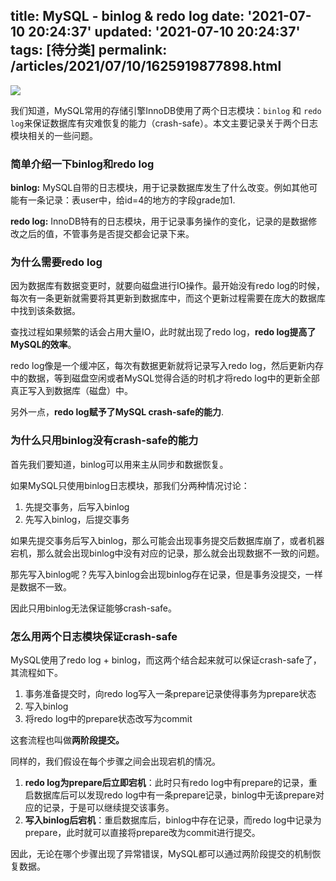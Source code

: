 title: MySQL - binlog & redo log
date: '2021-07-10 20:24:37'
updated: '2021-07-10 20:24:37'
tags: [待分类]
permalink: /articles/2021/07/10/1625919877898.html
---
![](https://b3logfile.com/bing/20171202.jpg?imageView2/1/w/960/h/540/interlace/1/q/100)

我们知道，MySQL常用的存储引擎InnoDB使用了两个日志模块：`binlog` 和 `redo log`来保证数据库有灾难恢复的能力（crash-safe）。本文主要记录关于两个日志模块相关的一些问题。

### 简单介绍一下binlog和redo log

**binlog:** MySQL自带的日志模块，用于记录数据库发生了什么改变。例如其他可能有一条记录：表user中，给id=4的地方的字段grade加1. 

**redo log:** InnoDB特有的日志模块，用于记录事务操作的变化，记录的是数据修改之后的值，不管事务是否提交都会记录下来。

### 为什么需要redo log

因为数据库有数据变更时，就要向磁盘进行IO操作。最开始没有redo log的时候，每次有一条更新就需要将其更新到数据库中，而这个更新过程需要在庞大的数据库中找到该条数据。

查找过程如果频繁的话会占用大量IO，此时就出现了redo log，**redo log提高了MySQL的效率**。

redo log像是一个缓冲区，每次有数据更新就将记录写入redo log，然后更新内存中的数据，等到磁盘空闲或者MySQL觉得合适的时机才将redo log中的更新全部真正写入到数据库（磁盘）中。

另外一点，**redo log赋予了MySQL crash-safe的能力**.

### 为什么只用binlog没有crash-safe的能力

首先我们要知道，binlog可以用来主从同步和数据恢复。

如果MySQL只使用binlog日志模块，那我们分两种情况讨论：

1. 先提交事务，后写入binlog
2. 先写入binlog，后提交事务

如果先提交事务后写入binlog，那么可能会出现事务提交后数据库崩了，或者机器宕机，那么就会出现binlog中没有对应的记录，那么就会出现数据不一致的问题。

那先写入binlog呢？先写入binlog会出现binlog存在记录，但是事务没提交，一样是数据不一致。

因此只用binlog无法保证能够crash-safe。

### 怎么用两个日志模块保证crash-safe

MySQL使用了redo log + binlog，而这两个结合起来就可以保证crash-safe了，其流程如下。

1. 事务准备提交时，向redo log写入一条prepare记录使得事务为prepare状态
2. 写入binlog
3. 将redo log中的prepare状态改写为commit

这套流程也叫做**两阶段提交。**

同样的，我们假设在每个步骤之间会出现宕机的情况。

1. **redo log为prepare后立即宕机**：此时只有redo log中有prepare的记录，重启数据库后可以发现redo log中有一条prepare记录，binlog中无该prepare对应的记录，于是可以继续提交该事务。
2. **写入binlog后宕机**：重启数据库后，binlog中存在记录，而redo log中记录为prepare，此时就可以直接将prepare改为commit进行提交。

因此，无论在哪个步骤出现了异常错误，MySQL都可以通过两阶段提交的机制恢复数据。
